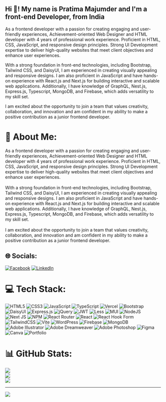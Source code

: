 <h2 align="left">Hi 👋! My name is Pratima Majumder and I'm a front-end Developer, from India</h2>
<p>
  As a frontend developer with a passion for creating engaging and user-friendly experiences, Achievement-oriented Web Designer and HTML developer with 4 years of professional work experience. Proficient in HTML, CSS, JavaScript, and responsive design principles. Strong UI Development expertise to deliver high-quality websites that meet client objectives and enhance user experiences.

With a strong foundation in front-end technologies, including Bootstrap, Tailwind CSS, and DaisyUI, I am experienced in creating visually appealing and responsive designs. I am also proficient in JavaScript and have hands-on experience with React.js and Next.js for building interactive and scalable web applications. Additionally, I have knowledge of GraphQL, Nest.js, Express.js, Typescript, MongoDB, and Firebase, which adds versatility to my skill set.

I am excited about the opportunity to join a team that values creativity, collaboration, and innovation and am confident in my ability to make a positive contribution as a junior frontend developer.
</p>

###
# 💫 About Me:
As a frontend developer with a passion for creating engaging and user-friendly experiences, Achievement-oriented Web Designer and HTML developer with 4 years of professional work experience. Proficient in HTML, CSS, JavaScript, and responsive design principles. Strong UI Development expertise to deliver high-quality websites that meet client objectives and enhance user experiences.<br><br>With a strong foundation in front-end technologies, including Bootstrap, Tailwind CSS, and DaisyUI, I am experienced in creating visually appealing and responsive designs. I am also proficient in JavaScript and have hands-on experience with React.js and Next.js for building interactive and scalable web applications. Additionally, I have knowledge of GraphQL, Nest.js, Express.js, Typescript, MongoDB, and Firebase, which adds versatility to my skill set.<br><br>I am excited about the opportunity to join a team that values creativity, collaboration, and innovation and am confident in my ability to make a positive contribution as a junior frontend developer.


## 🌐 Socials:
[![Facebook](https://img.shields.io/badge/Facebook-%231877F2.svg?logo=Facebook&logoColor=white)](https://facebook.com/https://www.facebook.com/pratima.majumder.52?mibextid=ZbWKwL) [![LinkedIn](https://img.shields.io/badge/LinkedIn-%230077B5.svg?logo=linkedin&logoColor=white)](https://linkedin.com/in/https://www.linkedin.com/in/pratima-majumder-9402a8199/?originalSubdomain=in) 

# 💻 Tech Stack:
![HTML5](https://img.shields.io/badge/html5-%23E34F26.svg?style=for-the-badge&logo=html5&logoColor=white) ![CSS3](https://img.shields.io/badge/css3-%231572B6.svg?style=for-the-badge&logo=css3&logoColor=white) ![JavaScript](https://img.shields.io/badge/javascript-%23323330.svg?style=for-the-badge&logo=javascript&logoColor=%23F7DF1E) ![TypeScript](https://img.shields.io/badge/typescript-%23007ACC.svg?style=for-the-badge&logo=typescript&logoColor=white) ![Vercel](https://img.shields.io/badge/vercel-%23000000.svg?style=for-the-badge&logo=vercel&logoColor=white) ![Bootstrap](https://img.shields.io/badge/bootstrap-%238511FA.svg?style=for-the-badge&logo=bootstrap&logoColor=white) ![DaisyUI](https://img.shields.io/badge/daisyui-5A0EF8?style=for-the-badge&logo=daisyui&logoColor=white) ![Express.js](https://img.shields.io/badge/express.js-%23404d59.svg?style=for-the-badge&logo=express&logoColor=%2361DAFB) ![jQuery](https://img.shields.io/badge/jquery-%230769AD.svg?style=for-the-badge&logo=jquery&logoColor=white) ![JWT](https://img.shields.io/badge/JWT-black?style=for-the-badge&logo=JSON%20web%20tokens) ![Less](https://img.shields.io/badge/less-2B4C80?style=for-the-badge&logo=less&logoColor=white) ![MUI](https://img.shields.io/badge/MUI-%230081CB.svg?style=for-the-badge&logo=mui&logoColor=white) ![NodeJS](https://img.shields.io/badge/node.js-6DA55F?style=for-the-badge&logo=node.js&logoColor=white) ![Next JS](https://img.shields.io/badge/Next-black?style=for-the-badge&logo=next.js&logoColor=white) ![NPM](https://img.shields.io/badge/NPM-%23CB3837.svg?style=for-the-badge&logo=npm&logoColor=white) ![React Router](https://img.shields.io/badge/React_Router-CA4245?style=for-the-badge&logo=react-router&logoColor=white) ![React](https://img.shields.io/badge/react-%2320232a.svg?style=for-the-badge&logo=react&logoColor=%2361DAFB) ![React Hook Form](https://img.shields.io/badge/React%20Hook%20Form-%23EC5990.svg?style=for-the-badge&logo=reacthookform&logoColor=white) ![TailwindCSS](https://img.shields.io/badge/tailwindcss-%2338B2AC.svg?style=for-the-badge&logo=tailwind-css&logoColor=white) ![Vite](https://img.shields.io/badge/vite-%23646CFF.svg?style=for-the-badge&logo=vite&logoColor=white) ![WordPress](https://img.shields.io/badge/WordPress-%23117AC9.svg?style=for-the-badge&logo=WordPress&logoColor=white) ![Firebase](https://img.shields.io/badge/Firebase-039BE5?style=for-the-badge&logo=Firebase&logoColor=white) ![MongoDB](https://img.shields.io/badge/MongoDB-%234ea94b.svg?style=for-the-badge&logo=mongodb&logoColor=white) ![Adobe Illustrator](https://img.shields.io/badge/adobe%20illustrator-%23FF9A00.svg?style=for-the-badge&logo=adobe%20illustrator&logoColor=white) ![Adobe Dreamweaver](https://img.shields.io/badge/Adobe%20Dreamweaver-FF61F6.svg?style=for-the-badge&logo=Adobe%20Dreamweaver&logoColor=white) ![Adobe Photoshop](https://img.shields.io/badge/adobe%20photoshop-%2331A8FF.svg?style=for-the-badge&logo=adobe%20photoshop&logoColor=white) ![Figma](https://img.shields.io/badge/figma-%23F24E1E.svg?style=for-the-badge&logo=figma&logoColor=white) ![Canva](https://img.shields.io/badge/Canva-%2300C4CC.svg?style=for-the-badge&logo=Canva&logoColor=white) ![Portfolio](https://img.shields.io/badge/Portfolio-%23000000.svg?style=for-the-badge&logo=firefox&logoColor=#FF7139)
# 📊 GitHub Stats:
![](https://github-readme-stats.vercel.app/api?username=majumderpm&theme=dark&hide_border=false&include_all_commits=true&count_private=false)<br/>
![](https://github-readme-streak-stats.herokuapp.com/?user=majumderpm&theme=dark&hide_border=false)<br/>
![](https://github-readme-stats.vercel.app/api/top-langs/?username=majumderpm&theme=dark&hide_border=false&include_all_commits=true&count_private=false&layout=compact)

---
[![](https://visitcount.itsvg.in/api?id=majumderpm&icon=0&color=0)](https://visitcount.itsvg.in)

<!-- Proudly created with GPRM ( https://gprm.itsvg.in ) -->
###

